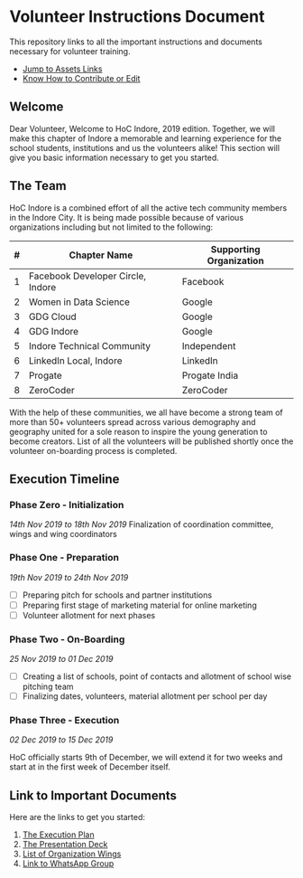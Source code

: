 # Volunteer Instructions Document
This repository links to all the important instructions and documents necessary for volunteer training.

+ [Jump to Assets Links](#links)
+ [Know How to Contribute or Edit](CONTRIBUTING.md)

## Welcome
Dear Volunteer, Welcome to HoC Indore, 2019 edition. Together, we will make this chapter of Indore a memorable and learning experience for the school students, institutions and us the volunteers alike! This section will give you basic information necessary to get you started.

## The Team
HoC Indore is a combined effort of all the active tech community members in the Indore City. It is being made possible because of various organizations including but not limited to the following:


|#|Chapter Name|Supporting Organization|
|---|---|---|
|1|Facebook Developer Circle, Indore|Facebook|
|2|Women in Data Science|Google|
|3|GDG Cloud|Google|
|4|GDG Indore|Google|
|5|Indore Technical Community|Independent|
|6|LinkedIn Local, Indore|LinkedIn|
|7|Progate|Progate India|
|8|ZeroCoder|ZeroCoder|
 
With the help of these communities, we all have become a strong team of more than 50+ volunteers spread across various demography and geography united for a sole reason to inspire the young generation to become creators. List of all the volunteers will be published shortly once the volunteer on-boarding process is completed.

## Execution Timeline

### Phase Zero - Initialization
_14th Nov 2019 to 18th Nov 2019_
Finalization of coordination committee, wings and wing coordinators

### Phase One - Preparation
_19th Nov 2019 to 24th Nov 2019_
- [ ] Preparing pitch for schools and partner institutions
- [ ] Preparing first stage of marketing material for online marketing
- [ ] Volunteer allotment for next phases

### Phase Two - On-Boarding
_25 Nov 2019 to 01 Dec 2019_
- [ ] Creating a list of schools, point of contacts and allotment of school wise pitching team
- [ ] Finalizing dates, volunteers, material allotment per school per day

### Phase Three - Execution
_02 Dec 2019 to 15 Dec 2019_

HoC officially starts 9th of December, we will extend it for two weeks and start at in the first week of December itself.

## <a name="links"></a>Link to Important Documents
Here are the links to get you started:

1. [The Execution Plan](https://docs.google.com/document/d/1nEO1RG0mVLMN2SeDmJcaJ6VJQT3gTfDdj4s2_uBQwOg/edit?usp=sharing)
2. [The Presentation Deck]()
3. [List of Organization Wings]()
4. [Link to WhatsApp Group](https://bit.ly/2XoCXCu)
